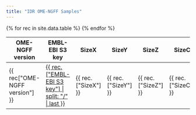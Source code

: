 ```yaml
---
title: "IDR OME-NGFF Samples"
---
```

<script type="application/ld+json">
{
  "@context": "http://schema.org",
  "@type": "Catalog",
  "inLanguage": "en-US",
  "name": "IDR OME-NGFF Samples"
  "publisher": {
    "@type": "Organization",
    "name": "GitHub"
  },
  "copyrightYear": "2022",
  "discussionUrl": "https://github.com/ome/idr-ome-ngff-samples/issues"
}
</script>

<table class="display" id="table">
    <thead>
<!-- TODO: should be read from data file -->
        <tr>
            <th>OME-NGFF version</th>
            <th>EMBL-EBI S3 key</th>
            <th>SizeX</th>
            <th>SizeY</th>
            <th>SizeZ</th>
            <th>SizeC</th>
            <th>SizeT</th>
            <th>Axes</th>
            <th>Wells</th>
            <th>Keywords</th>
            <th>Name</th>
            <th>Study</th>
            <th>DOI</th>
        </tr>
    </thead>
    <tbody>
{% for rec in site.data.table %}
        <tr>
            <td>{{ rec["OME-NGFF version"] }}</td>
            <td>
                <a href="{{ rec.["EMBL-EBI S3 key"] }}">
                    {{ rec.["EMBL-EBI S3 key"] | split: "/" | last }}
                </a>
            </td>
            <td>{{ rec.["SizeX"] }}</td>
            <td>{{ rec.["SizeY"] }}</td>
            <td>{{ rec.["SizeZ"] }}</td>
            <td>{{ rec.["SizeC"] }}</td>
            <td>{{ rec.["SizeT"] }}</td>
            <td>{{ rec.["Axes"] }}</td>
            <td>{{ rec.["Wells"] }}</td>
            <td>{{ rec.["Keywords"] }}</td>
            <td>{{ rec.["Name"] }}</td>
            <td>{{ rec.["Study"] }}</td>
            <td>{{ rec.["DOI"] }}</td>
        </tr>
{% endfor %}
    </tbody>
</table>

<script>
$(document).ready( function () {
    $('#table').DataTable( {
          "scrollX": true
    });
} );
</script>
